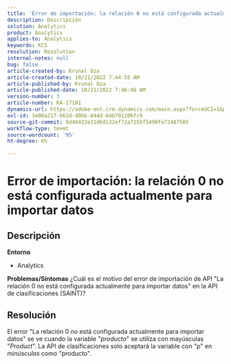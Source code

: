 ```yaml
---
title: 'Error de importación: la relación 0 no está configurada actualmente para importar datos'
description: Descripción
solution: Analytics
product: Analytics
applies-to: Analytics
keywords: KCS
resolution: Resolution
internal-notes: null
bug: false
article-created-by: Krunal Oza
article-created-date: 10/21/2022 7:44:55 AM
article-published-by: Krunal Oza
article-published-date: 10/21/2022 7:46:46 AM
version-number: 3
article-number: KA-17101
dynamics-url: https://adobe-ent.crm.dynamics.com/main.aspx?forceUCI=1&pagetype=entityrecord&etn=knowledgearticle&id=aca21940-1451-ed11-bba2-0022480867fb
exl-id: 3e00a217-b61d-40bb-844d-64b701206fc9
source-git-commit: 8d40422e31d6d132ef72a7255f5490fe72487505
workflow-type: tm+mt
source-wordcount: '95'
ht-degree: 6%

---
```


# Error de importación: la relación 0 no está configurada actualmente para importar datos

## Descripción

<b>Entorno</b>
- Analytics



<b>Problemas/Síntomas</b>
¿Cuál es el motivo del error de importación de API &quot;La relación 0 no está configurada actualmente para importar datos&quot; en la API de clasificaciones (SAINT)?


## Resolución


El error &quot;La relación 0 no está configurada actualmente para importar datos&quot; se ve cuando la variable &quot;*producto*&quot; se utiliza con mayúsculas &quot;*Product*&quot;. La API de clasificaciones solo aceptará la variable con &quot;p&quot; en *minúsculas* como &quot;producto&quot;.
